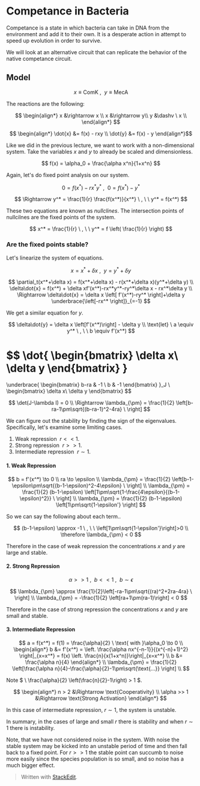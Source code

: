 
# Competance in Bacteria

Competance is a state in which bacteria can take in DNA from the environment and add it to their own. It is a desperate action in attempt to speed up evolution in order to survive.

We will look at an alternative circuit that can replicate the behavior of the native competance circuit.

## Model

$$ x \equiv \text{ComK} \ , \ \ y \equiv \text{MecA} $$

The reactions are the following:

$$
 \begin{align*}
x &\rightarrow x \\
x &\rightarrow y\\
y &\dashv \ x \\
\end{align*}
$$

$$ \begin{align*} \dot{x} &= f(x) - rxy \\ \dot{y} &= f(x) - y \end{align*}$$

Like we did in the previous lecture, we want to work with a non-dimensional system. Take the variables $x$ and $y$ to already be scaled and dimensionless.

$$ f(x) = \alpha_0 + \frac{\alpha x^n}{1+x^n} $$

Again, let's do fixed point analysis on our system.

$$ 0 = f(x^*)-rx^* y^* \ , \ \ 0 = f(x^*)-y^* $$

$$
\Rightarrow y^* = \frac{1}{r} \frac{f(x^*)}{x^*} \ , \ \ y^* = f(x^*)
$$

These two equations are known as *nullclines*. The intersection points of nullcilnes are the fixed points of the system.

$$ x^* = \frac{1}{r} \ , \ \ y^* = f \left( \frac{1}{r} \right) $$

### Are the fixed points stable?

Let's linearize the system of equations.

$$ x = x^* + \delta x \ , \ \ y = y^* + \delta y $$

$$
\partial_t(x^*+\delta x) = f(x^*+\delta x) - r(x^*+\delta x)(y^*+\delta y) \\
\delta\dot{x} = f(x^*) + \delta xf'(x^*)-rx^*y^*-ry^*\delta x - rx^*\delta y \\
\Rightarrow \delta\dot{x} = \delta x \left[ f'(x^*)-ry^* \right]+\delta y \underbrace{\left[-rx^* \right]}_{=-1}
$$

We get a similar equation for $y$.

$$
\delta\dot{y} = \delta x \left[f'(x^*)\right] - \delta y \\
\text{let} \ a \equiv y^* \ , \ \ b \equiv f'(x^*)
$$

$$
\dot{
\begin{bmatrix}
	\delta x\\
    \delta y
\end{bmatrix}
}
=
\underbrace{
\begin{bmatrix}
	b-ra & -1 \\
	b & -1
\end{bmatrix}
}_J
\ 
\begin{bmatrix}
	\delta x\\
    \delta y
\end{bmatrix}
$$

$$
\det(J-\lambda I) = 0 \\
\Rightarrow \lambda_{\pm} = \frac{1}{2} \left[b-ra-1\pm\sqrt{(b-ra-1)^2-4ra} \ \right]
$$

We can figure out the stability by finding the sign of the eigenvalues. Specifically, let's examine some limiting cases.

1. Weak repression  $\ r<<1$.
2. Strong repression  $\ r>>1$.
3. Intermediate repression  $\ r\sim 1$.

#### 1. Weak Repression

$$
b = f'(x^*) \to 0 \\
ra \to \epsilon \\
\lambda_{\pm} = \frac{1}{2} \left[b-1-\epsilon\pm\sqrt{(b-1-\epsilon)^2-4\epsilon} \ \right] \\
\lambda_{\pm} = \frac{1}{2} (b-1-\epsilon) \left[1\pm\sqrt{1-\frac{4\epsilon}{(b-1-\epsilon)^2}} \ \right] \\
\lambda_{\pm} = \frac{1}{2} (b-1-\epsilon) \left[1\pm\sqrt{1-\epsilon'} \right]
$$

So we can say the following about each term..

$$
(b-1-\epsilon) \approx -1 \ , \ \ \left[1\pm\sqrt{1-\epsilon'}\right]>0 \\
\therefore \lambda_{\pm} < 0
$$

Therefore in the case of weak repression the concentrations $x$ and $y$ are large and stable.

#### 2. Strong Repression

$$ \alpha >> 1 \ , \ \ b<<1 \ , \ \ b \sim \epsilon $$

$$
\lambda_{\pm} \approx \frac{1}{2}\left[-ra-1\pm\sqrt{(ra)^2+2ra-4ra} \ \right] \\
\lambda_{\pm} = -\frac{1}{2} \left[ra+1\pm(ra-1)\right] < 0
$$

Therefore in the case of strong repression the concentrations $x$ and $y$ are small and stable.

#### 3. Intermediate Repression

$$
a = f(x^*) = f(1) = \frac{\alpha}{2} \ \text{  with }\alpha_0 \to 0 \\
\begin{align*}
b &= f'(x^*) = \left. \frac{\alpha nx^{-n-1}}{(x^{-n}+1)^2} \right|_{x=x^*} = f(x) \left. \frac{n}{x(1+x^n)}\right|_{x=x^*} \\
b &= \frac{\alpha n}{4}
\end{align*} \\
\lambda_{\pm} = \frac{1}{2} \left[\frac{\alpha n}{4}-\frac{\alpha}{2}-1\pm\sqrt{\text{...}} \right] \\
$$

Note $ \ \frac{\alpha}{2} \left(\frac{n}{2}-1\right) > 1 $.

$$ \begin{align*}
n > 2 &\Rightarrow \text{Cooperativity} \\
\alpha >> 1 &\Rightarrow \text{Strong Activation}
\end{align*} $$

In this case of intermediate repression, $r\sim1$, the system is unstable.

In summary, in the cases of large and small $r$ there is stability and when $r\sim1$ there is instability.

Note, that we have not considered noise in the system. With noise the stable system may be kicked into an unstable period of time and then fall back to a fixed point. For $r>>1$ the stable point can succumb to noise more easily since the species population is so small, and so noise has a much bigger effect.

> Written with [StackEdit](https://stackedit.io/).